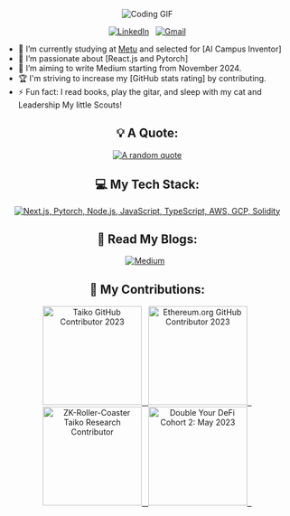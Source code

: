 
<div align="center">

![Coding GIF](https://media0.giphy.com/media/v1.Y2lkPTc5MGI3NjExZWdoeXhvMHYwM2RlY203YzV6MG1tcWYyOTRuMnVnYjUyNHNrejJhYSZlcD12MV9pbnRlcm5hbF9naWZfYnlfaWQmY3Q9Zw/CXfIwSDtHn9wM021Lu/giphy.gif)


[![LinkedIn](https://skillicons.dev/icons?i=linkedin)](https://www.linkedin.com/in/mert-codes) &nbsp;
[![Gmail](https://skillicons.dev/icons?i=gmail)](mailto:merthamzay@gmail.com)

</div>

- 🔭 I’m currently studying at [Metu](https://www.metu.edu.tr) and selected for [AI Campus Inventor]
- 🌱 I’m passionate about [React.js and Pytorch]
- 📝 I’m aiming to write Medium starting from November 2024.
- 🏆 I'm striving to increase my [GitHub stats rating] by contributing.
- ⚡ Fun fact: I read books, play the gitar, and sleep with my cat and Leadership My little Scouts!

<div align="center">

## 💡 A Quote:

[![A random quote](https://quotes-github-readme.vercel.app/api?type=horizontal&theme=dark)](https://github.com/piyushsuthar/github-readme-quotes)

## 💻 My Tech Stack:

[![Next.js, Pytorch, Node.js, JavaScript, TypeScript, AWS, GCP, Solidity](https://skillicons.dev/icons?i=next,svelte,nodejs,js,ts,aws,gcp,solidity)](https://skillicons.dev)

## 📖 Read My Blogs:

<p>
<a target="_blank"href="https://medium.com/@merthamzay"><img alt="Medium" src="https://img.shields.io/badge/Medium-12100E?style=for-the-badge&logo=medium&logoColor=white" /></a>&nbsp;&nbsp;
</p>


## 🤝 My Contributions:

<p>
    <a target="_blank"href="https://www.gitpoap.io/gp/893"><img height=175 alt="Taiko GitHub Contributor 2023" src="https://www.gitpoap.io/_next/image?url=https%3A%2F%2Fassets.poap.xyz%2Fgitpoap3a-2023-taiko-contributor-2022-logo-1671723111328.png&w=750&q=75" />&nbsp;&nbsp;
    <a target="_blank"href="https://www.gitpoap.io/gp/879"><img height=175 alt="Ethereum.org GitHub Contributor 2023" src="https://www.gitpoap.io/_next/image?url=https%3A%2F%2Fassets.poap.xyz%2Fgitpoap3a-2023-ethereumorg-contributor-2022-logo-1671568487547.png&w=750&q=75" />&nbsp;&nbsp;
    <a target="_blank"href="https://poap.gallery/event/128736"><img height=175 alt="ZK-Roller-Coaster Taiko Research Contributor" src="https://assets.poap.xyz/taiko-research-contributors-2023-logo-1685987761596.png" />&nbsp;&nbsp;
    <a target="_blank" href="https://collectors.poap.xyz/en-US/token/6673781"><img height=175 alt="Double Your DeFi Cohort 2: May 2023" src="https://assets.poap.xyz/0c6eaacb-d527-479b-8a0e-d9e60726851d.png" />&nbsp;&nbsp;
</p>
